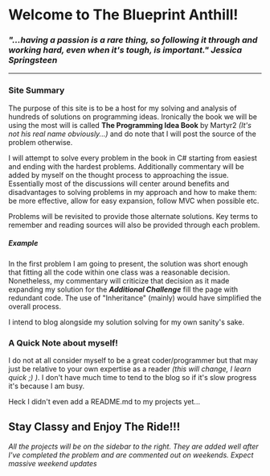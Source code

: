 # Welcome to The Blueprint Anthill!

### *"...having a passion is a rare thing, so following it through and working hard, even when it's tough, is important." Jessica Springsteen*

-----------------------

### Site Summary

The purpose of this site is to be a host for my solving and analysis of hundreds of solutions on programming ideas. Ironically the book we will be using the most will is called **The Programming Idea Book** by Martyr2 *(It's not his real name obviously...)* and do note that I will post the source of the problem otherwise. 

I will attempt to solve every problem in the book in C# starting from easiest and ending with the hardest problems. Additionally commentary will be added by myself on the thought process to approaching the issue. Essentially most of the discussions will center around benefits and disadvantages to solving problems in my approach and how to make them: be more effective, allow for easy expansion, follow MVC when possible etc. 

Problems will be revisited to provide those alternate solutions.
Key terms to remember and reading sources will also be provided through each problem.

##### Example

In the first problem I am going to present, the solution was short enough that fitting all the code within one class was a reasonable decision.
Nonetheless, my commentary will criticize that decision as it made expanding my solution for the **_Additional Challenge_** fill the page with redundant code. The use of "Inheritance" (mainly) would have simplified the overall process.

I intend to blog alongside my solution solving for my own sanity's sake.


### A Quick Note about myself!

I do not at all consider myself to be a great coder/programmer but that may just be relative to your own expertise as a reader *(this will change, I learn quick ;) )*. I don't have much time to tend to the blog so if it's slow progress it's because I am busy.  

Heck I didn't even add a README.md to my projects yet...


## Stay Classy and Enjoy The Ride!!!

*All the projects will be on the sidebar to the right.*
*They are added well after I've completed the problem and are commented out on weekends.*
*Expect massive weekend updates*